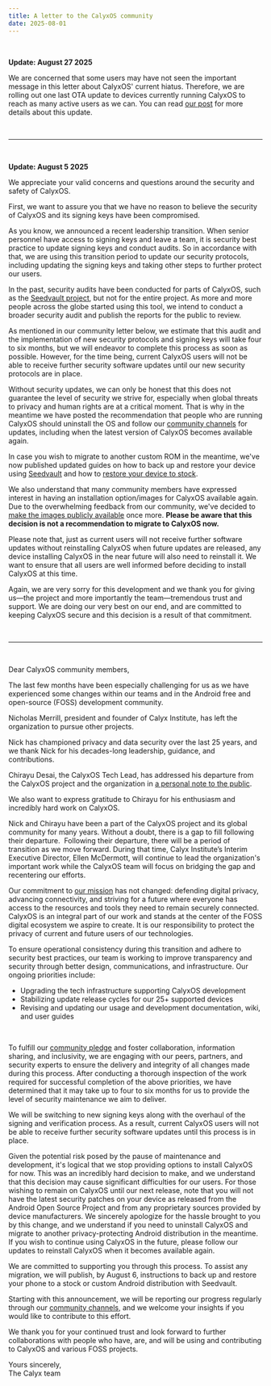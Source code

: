 ```yaml
---
title: A letter to the CalyxOS community
date: 2025-08-01
---
```


&nbsp;
&nbsp;
&nbsp;

**Update: August 27 2025**

We are concerned that some users may have not seen the important message in this letter about CalyxOS' current hiatus. Therefore, we are rolling out one last OTA update to devices currently running CalyxOS to reach as many active users as we can. You can read [our post](/news/2025/08/27/last-ota-update-before-new-calyxos-release/) for more details about this update.

&nbsp;

---

&nbsp;

**Update: August 5 2025**

We appreciate your valid concerns and questions around the security and safety of CalyxOS. 

First, we want to assure you that we have no reason to believe the security of CalyxOS and its signing keys have been compromised. 

As you know, we announced a recent leadership transition. When senior personnel have access to signing keys and leave a team, it is security best practice to update signing keys and conduct audits. So in accordance with that, we are using this transition period to update our security protocols, including updating the signing keys and taking other steps to further protect our users.

In the past, security audits have been conducted for parts of CalyxOS, such as the [Seedvault project](https://seedvault.app/2021-security-quickscan-ros.pdf), but not for the entire project. As more and more people across the globe started using this tool, we intend to conduct a broader security audit and publish the reports for the public to review.

As mentioned in our community letter below, we estimate that this audit and the implementation of new security protocols and signing keys will take four to six months, but we will endeavor to complete this process as soon as possible. However, for the time being, current CalyxOS users will not be able to receive further security software updates until our new security protocols are in place. 

Without security updates, we can only be honest that this does not guarantee the level of security we strive for, especially when global threats to privacy and human rights are at a critical moment. That is why in the meantime we have posted the recommendation that people who are running CalyxOS should uninstall the OS and follow our [community channels](/community/) for updates, including when the latest version of CalyxOS becomes available again.  

In case you wish to migrate to another custom ROM in the meantime, we've now published updated guides on how to back up and restore your device using [Seedvault](/docs/guide/apps/seedvault/) and how to [restore your device to stock](/install/stock/).

We also understand that many community members have expressed interest in having an installation option/images for CalyxOS available again. Due to the overwhelming feedback from our community, we've decided to [make the images publicly available](/get/factory) once more. **Please be aware that this decision is not a recommendation to migrate to CalyxOS now.**

Please note that, just as current users will not receive further software updates without reinstalling CalyxOS when future updates are released, any device installing CalyxOS in the near future will also need to reinstall it. We want to ensure that all users are well informed before deciding to install CalyxOS at this time.

Again, we are very sorry for this development and we thank you for giving us—the project and more importantly the team—tremendous trust and support. We are doing our very best on our end, and are committed to keeping CalyxOS secure and this decision is a result of that commitment.

&nbsp;

---

&nbsp;

Dear CalyxOS community members,

The last few months have been especially challenging for us as we have experienced some changes within our teams and in the Android free and open-source (FOSS) development community.

Nicholas Merrill, president and founder of Calyx Institute, has left the organization to pursue other projects.

Nick has championed privacy and data security over the last 25 years, and we thank Nick for his decades-long leadership, guidance, and contributions.

Chirayu Desai, the CalyxOS Tech Lead, has addressed his departure from the CalyxOS project and the organization in [a personal note to the public](https://www.reddit.com/r/CalyxOS/comments/1lxgnp8/a_personal_note/).

We also want to express gratitude to Chirayu for his enthusiasm and incredibly hard work on CalyxOS.

Nick and Chirayu have been a part of the CalyxOS project and its global community for many years. Without a doubt, there is a gap to fill following their departure. 
Following their departure, there will be a period of transition as we move forward. During that time, Calyx Institute’s Interim Executive Director, Ellen McDermott, will continue to lead the organization's important work while the CalyxOS team will focus on bridging the gap and recentering our efforts.

Our commitment to [our mission](https://calyxinstitute.org/about) has not changed: defending digital privacy, advancing connectivity, and striving for a future where everyone has access to the resources and tools they need to remain securely connected. CalyxOS is an integral part of our work and stands at the center of the FOSS digital ecosystem we aspire to create. It is our responsibility to protect the privacy of current and future users of our technologies.

To ensure operational consistency during this transition and adhere to security best practices, our team is working to improve transparency and security through better design, communications, and infrastructure. Our ongoing priorities include:  
* Upgrading the tech infrastructure supporting CalyxOS development
* Stabilizing update release cycles for our 25+ supported devices
* Revising and updating our usage and development documentation, wiki, and user guides

&nbsp;

To fulfill our [community pledge](https://calyxos.org/community/pledge/) and foster collaboration, information sharing, and inclusivity, we are engaging with our peers, partners, and security experts to ensure the delivery and integrity of all changes made during this process. After conducting a thorough inspection of the work required for successful completion of the above priorities, we have determined that it may take up to four to six months for us to provide the level of security maintenance we aim to deliver.

We will be switching to new signing keys along with the overhaul of the signing and verification process. As a result, current CalyxOS users will not be able to receive further security software updates until this process is in place.

Given the potential risk posed by the pause of maintenance and development, it's logical that we stop providing options to install CalyxOS for now. This was an incredibly hard decision to make, and we understand that this decision may cause significant difficulties for our users.
For those wishing to remain on CalyxOS until our next release, note that you will not have the latest security patches on your device as released from the Android Open Source Project and from any proprietary sources provided by device manufacturers. We sincerely apologize for the hassle brought to you by this change, and we understand if you need to uninstall CalyxOS and migrate to another privacy-protecting Android distribution in the meantime. If you wish to continue using CalyxOS in the future, please follow our updates to reinstall CalyxOS when it becomes available again.

We are committed to supporting you through this process. To assist any migration, we will publish, by August 6, instructions to back up and restore your phone to a stock or custom Android distribution with Seedvault.

Starting with this announcement, we will be reporting our progress regularly through our [community channels](https://calyxos.org/community/), and we welcome your insights if you would like to contribute to this effort.

We thank you for your continued trust and look forward to further collaborations with people who have, are, and will be using and contributing to CalyxOS and various FOSS projects.

Yours sincerely,  
The Calyx team
